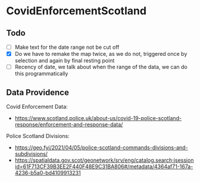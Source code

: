 # CovidEnforcementScotland

## Todo

- [ ] Make text for the date range not be cut off
- [x] Do we have to remake the map twice, as we do not, triggered once by selection and again by final resting point
- [ ] Recency of date, we talk about when the range of the data, we can do this programmatically

## Data Providence

Covid Enforcement Data: 
- https://www.scotland.police.uk/about-us/covid-19-police-scotland-response/enforcement-and-response-data/

Police Scotland Divisions: 
- https://geo.fyi/2021/04/05/police-scotland-commands-divisions-and-subdivisions/
- https://spatialdata.gov.scot/geonetwork/srv/eng/catalog.search;jsessionid=61F713CF39B3EE2F440F48E9C31BA806#/metadata/4364af71-167a-4236-b5a0-bd4109913231

